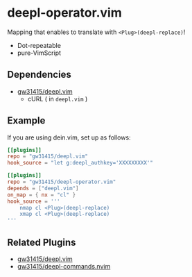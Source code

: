 # deepl-operator.vim

Mapping that enables to translate with `<Plug>(deepl-replace)`!

- Dot-repeatable
- pure-VimScript

## Dependencies

- [gw31415/deepl.vim](https://github.com/gw31415/deepl.vim)
  - cURL ( in `deepl.vim` )

## Example

If you are using dein.vim, set up as follows:

```toml
[[plugins]]
repo = "gw31415/deepl.vim"
hook_source = "let g:deepl_authkey='XXXXXXXXX'"

[[plugins]]
repo = "gw31415/deepl-operator.vim"
depends = ["deepl.vim"]
on_map = { nx = "cl" }
hook_source = '''
    nmap cl <Plug>(deepl-replace)
    xmap cl <Plug>(deepl-replace)
'''
```

## Related Plugins

- [gw31415/deepl.vim](https://github.com/gw31415/deepl.vim)
- [gw31415/deepl-commands.nvim](https://github.com/gw31415/deepl-commands.nvim)
